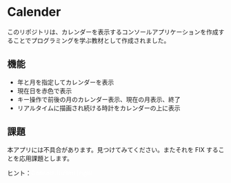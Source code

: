 # Calender

このリポジトリは、カレンダーを表示するコンソールアプリケーションを作成することでプログラミングを学ぶ教材として作成されました。

## 機能

- 年と月を指定してカレンダーを表示
- 現在日を赤色で表示
- キー操作で前後の月のカレンダー表示、現在の月表示、終了
- リアルタイムに描画され続ける時計をカレンダーの上に表示

## 課題

本アプリには不具合があります。見つけてみてください。またそれを FIX することを応用課題とします。

ヒント：<span style="color: white; ">Console.BufferHeight</span>
